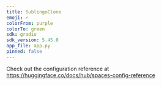 ```yaml
---
title: SublingoClone
emoji: ⚡
colorFrom: purple
colorTo: green
sdk: gradio
sdk_version: 5.45.0
app_file: app.py
pinned: false
---
```


Check out the configuration reference at https://huggingface.co/docs/hub/spaces-config-reference
